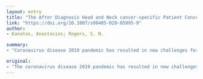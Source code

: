 ```yaml
---
layout: entry
title: "The After Diagnosis Head and Neck cancer-specific Patient Concerns Inventory (HaNC-AD) as a pre-treatment preparation aid during the COVID-19 pandemic"
link: "https://doi.org/10.1007/s00405-020-05995-9"
author:
- Kanatas, Anastasios; Rogers, S. N.

summary:
- "Coronavirus disease 2019 pandemic has resulted in new challenges for clinicians, head and neck cancer patients and clinicians. The current crisis is affecting the management of HNC patients. Most healthcare systems have introduced remote consultations to decrease the risk. Patients may be anxious and due to logistical issues, may not be adequately prepared for their treatment. There may be merit in the use of the HaNC-AD PCI to ensure that patients have a thorough understanding of their treatment and expected outcome during the current COVID-19 crisis has led to new challenges affecting clinicians and patients, but there is evidence that the current crisis."

original:
- "The coronavirus disease 2019 pandemic has resulted in new challenges for clinicians, head and neck cancer (HNC) patients and carers. There is evidence that the current crisis is affecting the management of HNC patients. Most healthcare systems have introduced remote consultations to decrease the risk of coronavirus infection to patients, carers and clinicians. At present, HNC patients may be anxious and due to logistical issues, may not be adequately prepared for their treatment. To ensure that patients have a thorough understanding of their treatment and expected outcome during the current COVID-19 crisis there may be merit in the use of the HaNC-AD PCI."
---
```


